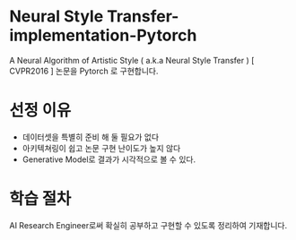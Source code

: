 # Neural Style Transfer-implementation-Pytorch
A Neural Algorithm of Artistic Style ( a.k.a Neural Style Transfer ) [ CVPR2016 ] 논문을 Pytorch 로 구현합니다.

# 선정 이유
- 데이터셋을 특별히 준비 해 둘 필요가 없다
- 아키텍쳐링이 쉽고 논문 구현 난이도가 높지 않다
- Generative Model로 결과가 시각적으로 볼 수 있다.

# 학습 절차
AI Research Engineer로써 확실히 공부하고 구현할 수 있도록 정리하여 기재합니다.

